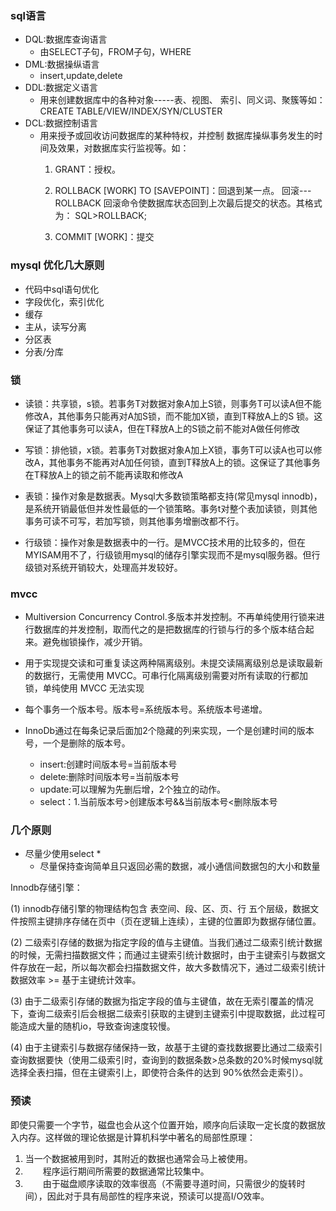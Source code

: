 ### sql语言
- DQL:数据库查询语言
   - 由SELECT子句，FROM子句，WHERE
- DML:数据操纵语言
  - insert,update,delete
- DDL:数据定义语言
  - 用来创建数据库中的各种对象-----表、视图、
    索引、同义词、聚簇等如：
    CREATE TABLE/VIEW/INDEX/SYN/CLUSTER
- DCL:数据控制语言
   - 用来授予或回收访问数据库的某种特权，并控制
     数据库操纵事务发生的时间及效果，对数据库实行监视等。如：
     1) GRANT：授权。
     2) ROLLBACK [WORK] TO [SAVEPOINT]：回退到某一点。
     回滚---ROLLBACK
     回滚命令使数据库状态回到上次最后提交的状态。其格式为：
     SQL>ROLLBACK;
     
     
     3) COMMIT [WORK]：提交
### mysql 优化几大原则
- 代码中sql语句优化
- 字段优化，索引优化
- 缓存
- 主从，读写分离
- 分区表
- 分表/分库    
### 锁
- 读锁：共享锁，s锁。若事务T对数据对象A加上S锁，则事务T可以读A但不能修改A，其他事务只能再对A加S锁，而不能加X锁，直到T释放A上的S 锁。这保证了其他事务可以读A，但在T释放A上的S锁之前不能对A做任何修改
- 写锁：排他锁，x锁。若事务T对数据对象A加上X锁，事务T可以读A也可以修改A，其他事务不能再对A加任何锁，直到T释放A上的锁。这保证了其他事务在T释放A上的锁之前不能再读取和修改A
- 表锁：操作对象是数据表。Mysql大多数锁策略都支持(常见mysql innodb)，是系统开销最低但并发性最低的一个锁策略。事务t对整个表加读锁，则其他事务可读不可写，若加写锁，则其他事务增删改都不行。
  
- 行级锁：操作对象是数据表中的一行。是MVCC技术用的比较多的，但在MYISAM用不了，行级锁用mysql的储存引擎实现而不是mysql服务器。但行级锁对系统开销较大，处理高并发较好。
 ### mvcc
 - Multiversion Concurrency Control.多版本并发控制。不再单纯使用行锁来进行数据库的并发控制，取而代之的是把数据库的行锁与行的多个版本结合起来。避免枷锁操作，减少开销。
 - 用于实现提交读和可重复读这两种隔离级别。未提交读隔离级别总是读取最新的数据行，无需使用 MVCC。可串行化隔离级别需要对所有读取的行都加锁，单纯使用 MVCC 无法实现
 - 每个事务一个版本号。版本号=系统版本号。系统版本号递增。
 - InnoDb通过在每条记录后面加2个隐藏的列来实现，一个是创建时间的版本号，一个是删除的版本号。
 
   - insert:创建时间版本号=当前版本号
   - delete:删除时间版本号=当前版本号
   - update:可以理解为先删后增，2个独立的动作。
   - select：1.当前版本号>创建版本号&&当前版本号<删除版本号
 
 
 
 ### 几个原则
 - 尽量少使用select * 
   - 尽量保持查询简单且只返回必需的数据，减小通信间数据包的大小和数量 
  
Innodb存储引擎：


(1)     innodb存储引擎的物理结构包含 表空间、段、区、页、行 五个层级，数据文件按照主键排序存储在页中（页在逻辑上连续），主键的位置即为数据存储位置。

(2)     二级索引存储的数据为指定字段的值与主键值。当我们通过二级索引统计数据的时候，无需扫描数据文件；而通过主键索引统计数据时，由于主键索引与数据文件存放在一起，所以每次都会扫描数据文件，故大多数情况下，通过二级索引统计数据效率 >= 基于主键统计效率。

(3)    由于二级索引存储的数据为指定字段的值与主键值，故在无索引覆盖的情况下，查询二级索引后会根据二级索引获取的主键到主键索引中提取数据，此过程可能造成大量的随机io，导致查询速度较慢。

(4)    由于主键索引与数据存储保持一致，故基于主键的查找数据要比通过二级索引查询数据要快（使用二级索引时，查询到的数据条数>总条数的20%时候mysql就选择全表扫描，但在主键索引上，即使符合条件的达到 90%依然会走索引）。

### 预读
即使只需要一个字节，磁盘也会从这个位置开始，顺序向后读取一定长度的数据放入内存。这样做的理论依据是计算机科学中著名的局部性原理：
1. 当一个数据被用到时，其附近的数据也通常会马上被使用。
2. 　　程序运行期间所需要的数据通常比较集中。
3. 　　由于磁盘顺序读取的效率很高（不需要寻道时间，只需很少的旋转时间），因此对于具有局部性的程序来说，预读可以提高I/O效率。

 

